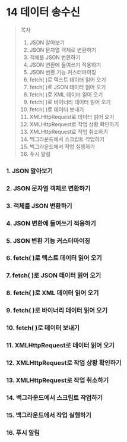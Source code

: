 # 14 데이터 송수신

> 목차
>
> 1. JSON 알아보기
> 2. JSON 문자열 객체로 변환하기
> 3. 객체를 JSON 변환하기
> 4. JSON 변환에 들여쓰기 적용하기
> 5. JSON 변환 기능 커스터마이징
> 6. fetch( )로 텍스트 데이터 읽어 오기
> 7. fetch( )로 JSON 데이터 읽어 오기
> 8. fetch( )로 XML 데이터 읽어 오기
> 9. fetch( )로 바이너리 데이터 읽어 오기
> 10. fetch( )로 데이터 보내기
> 11. XMLHttpRequest로 데이터 읽어 오기
> 12. XMLHttpRequest로 작업 상황 확인하기
> 13. XMLHttpRequest로 작업 취소하기
> 14. 백그라운드에서 스크립트 작업하기
> 15. 백그라운드에서 작업 실행하기
> 16. 푸시 알림

### 1. JSON 알아보기

### 2. JSON 문자열 객체로 변환하기

### 3. 객체를 JSON 변환하기

### 4. JSON 변환에 들여쓰기 적용하기

### 5. JSON 변환 기능 커스터마이징

### 6. fetch( )로 텍스트 데이터 읽어 오기

### 7. fetch( )로 JSON 데이터 읽어 오기

### 8. fetch( )로 XML 데이터 읽어 오기

### 9. fetch( )로 바이너리 데이터 읽어 오기

### 10. fetch( )로 데이터 보내기

### 11. XMLHttpRequest로 데이터 읽어 오기

### 12. XMLHttpRequest로 작업 상황 확인하기

### 13. XMLHttpRequest로 작업 취소하기

### 14. 백그라운드에서 스크립트 작업하기

### 15. 백그라운드에서 작업 실행하기

### 16. 푸시 알림
